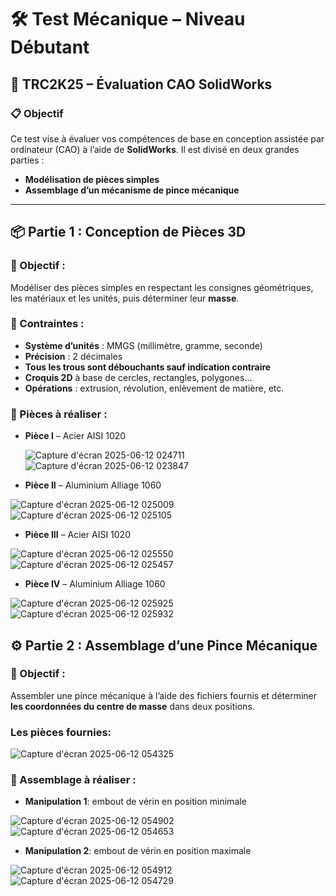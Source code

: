 
# 🛠️ Test Mécanique – Niveau Débutant

## 🧪 TRC2K25 – Évaluation CAO SolidWorks

### 📋 Objectif

Ce test vise à évaluer vos compétences de base en conception assistée par ordinateur (CAO) à l’aide de **SolidWorks**. Il est divisé en deux grandes parties :

* **Modélisation de pièces simples** 
* **Assemblage d’un mécanisme de pince mécanique**

---

## 📦 Partie 1 : Conception de Pièces 3D

### 🧱 Objectif :

Modéliser des pièces simples en respectant les consignes géométriques, les matériaux et les unités, puis déterminer leur **masse**.

### 📐 Contraintes :

* **Système d’unités** : MMGS (millimètre, gramme, seconde)
* **Précision** : 2 décimales
* **Tous les trous sont débouchants sauf indication contraire**
* **Croquis 2D** à base de cercles, rectangles, polygones...
* **Opérations** : extrusion, révolution, enlèvement de matière, etc.
  
### 🧩 Pièces à réaliser :
* **Pièce I** – Acier AISI 1020

  ![Capture d'écran 2025-06-12 024711](https://github.com/user-attachments/assets/4d32a77d-a0f4-4965-9c69-a26f74ce8b76)
![Capture d'écran 2025-06-12 023847](https://github.com/user-attachments/assets/1714a1ca-0681-44f0-8a51-52536695073b)

 
* **Pièce II** – Aluminium Alliage 1060
  
![Capture d'écran 2025-06-12 025009](https://github.com/user-attachments/assets/0f0910d9-5c93-4613-b831-0c4eac200c46)
![Capture d'écran 2025-06-12 025105](https://github.com/user-attachments/assets/cb7063ec-8576-4dfe-8193-512981d427bc)

* **Pièce III** – Acier AISI 1020
  
![Capture d'écran 2025-06-12 025550](https://github.com/user-attachments/assets/22d4b4fd-bc8c-45a3-a61a-61036fc7647b)
![Capture d'écran 2025-06-12 025457](https://github.com/user-attachments/assets/cee10f08-c15f-4555-8598-7b286801d59c)


* **Pièce IV** – Aluminium Alliage 1060

![Capture d'écran 2025-06-12 025925](https://github.com/user-attachments/assets/57c0518f-1a84-471a-8b82-e0b221e0fa69)
![Capture d'écran 2025-06-12 025932](https://github.com/user-attachments/assets/9f553236-17f4-4626-b710-90c53c10a089)


## ⚙️ Partie 2 : Assemblage d’une Pince Mécanique

### 🧱 Objectif :

Assembler une pince mécanique à l’aide des fichiers fournis et déterminer **les coordonnées du centre de masse** dans deux positions.

### Les pièces fournies:
![Capture d'écran 2025-06-12 054325](https://github.com/user-attachments/assets/6027fb95-0a09-4731-9625-5693d1d8e3df)

### 🧩 Assemblage à réaliser :
* **Manipulation 1**: embout de vérin en position minimale
  
![Capture d'écran 2025-06-12 054902](https://github.com/user-attachments/assets/90fc24ac-1ab1-4ae5-9437-8adada099fbf)
![Capture d'écran 2025-06-12 054653](https://github.com/user-attachments/assets/9b83b3aa-139b-4592-9f17-dedfd3865221)


* **Manipulation 2**: embout de vérin en position maximale

![Capture d'écran 2025-06-12 054912](https://github.com/user-attachments/assets/b58a92fb-9294-4d36-92ce-b61e447104bc)
![Capture d'écran 2025-06-12 054729](https://github.com/user-attachments/assets/e8f1780f-c424-47b2-bb18-3ef61a9c4b9f)

